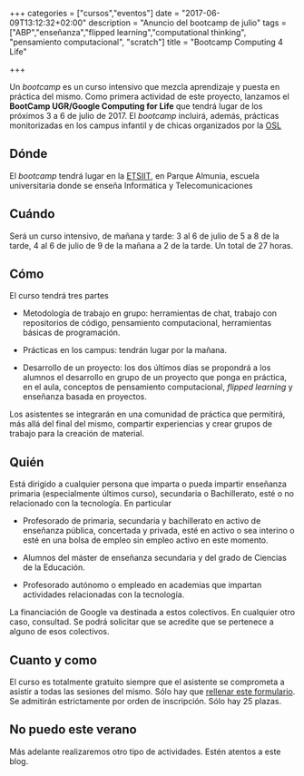 +++
categories = ["cursos","eventos"]
date = "2017-06-09T13:12:32+02:00"
description = "Anuncio del bootcamp de julio"
tags = ["ABP","enseñanza","flipped learning","computational thinking", "pensamiento computacional", "scratch"]
title = "Bootcamp Computing 4 Life"

+++

Un *bootcamp* es un curso intensivo que mezcla aprendizaje y puesta en práctica del mismo. Como primera actividad de este proyecto, lanzamos el **BootCamp UGR/Google Computing for Life** que tendrá lugar de los próximos 3 a 6 de julio de 2017. El *bootcamp* incluirá, además, prácticas monitorizadas en los campus infantil y de chicas organizados por la [OSL](http://osl.ugr.es)

## Dónde

El *bootcamp* tendrá lugar en la [ETSIIT](http://etsiit.ugr.es), en Parque Almunia, escuela universitaria donde se enseña Informática y Telecomunicaciones

## Cuándo

Será un curso intensivo, de mañana y tarde: 3 al 6 de julio de 5 a 8 de la tarde, 4 al 6 de julio de 9 de la mañana a 2 de la tarde. Un total de 27 horas.

## Cómo

El curso tendrá tres partes

* Metodología de trabajo en grupo: herramientas de chat, trabajo con repositorios de código, pensamiento computacional, herramientas básicas de programación.

* Prácticas en los campus: tendrán lugar por la mañana. 

* Desarrollo de un proyecto: los dos últimos días se propondrá a los alumnos el desarrollo en grupo de un proyecto que ponga en práctica, en el aula, conceptos de pensamiento computacional, *flipped learning* y enseñanza basada en proyectos.

Los asistentes se integrarán en una comunidad de práctica que permitirá, más allá del final del mismo, compartir experiencias y crear grupos de trabajo para la creación de material. 

## Quién

Está dirigido a cualquier persona que imparta o pueda impartir enseñanza primaria (especialmente últimos curso), secundaria o Bachillerato, esté o no relacionado con la tecnología. En particular

* Profesorado de primaria, secundaria y bachillerato en activo de enseñanza pública, concertada y privada, esté en activo o sea interino o esté en una bolsa de empleo sin empleo activo en este momento. 

* Alumnos del máster de enseñanza secundaria y del grado de Ciencias de la Educación.

* Profesorado autónomo o empleado en academias que impartan actividades relacionadas con la tecnología.

La financiación de Google va destinada a estos colectivos. En cualquier otro caso, consultad. Se podrá solicitar que se acredite que se pertenece a alguno de esos colectivos.

## Cuanto y como

El curso es totalmente gratuito siempre que el asistente se comprometa a asistir a todas las sesiones del mismo. Sólo hay que [rellenar este formulario](http://sl.ugr.es/c4life). Se admitirán estrictamente por orden de inscripción. Sólo hay 25 plazas.

## No puedo este verano

Más adelante realizaremos otro tipo de actividades. Estén atentos a este blog. 
